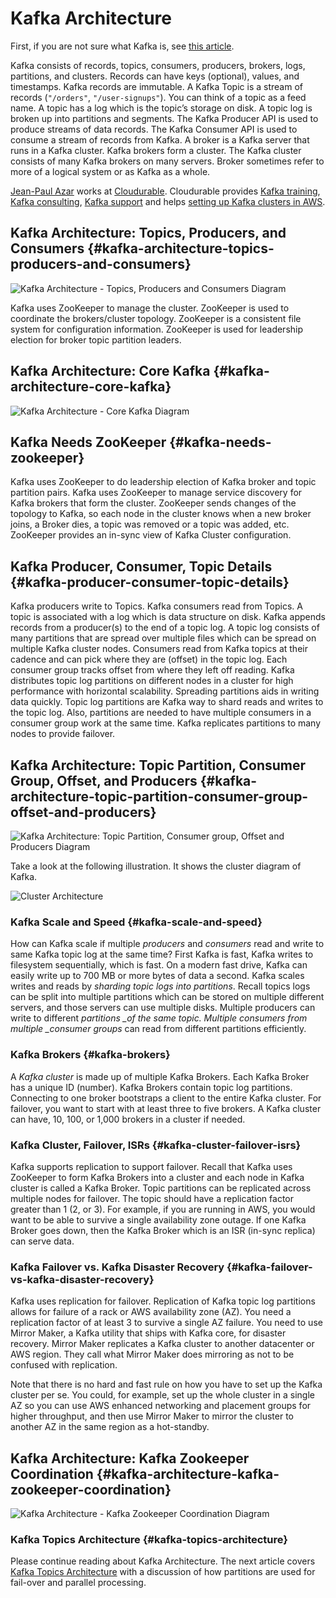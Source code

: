 # Kafka Architecture

First, if you are not sure what Kafka is, see [this article](http://cloudurable.com/blog/what-is-kafka/index.html).

Kafka consists of records, topics, consumers, producers, brokers, logs, partitions, and clusters. Records can have keys \(optional\), values, and timestamps. Kafka records are immutable. A Kafka Topic is a stream of records \(`"/orders"`, `"/user-signups"`\). You can think of a topic as a feed name. A topic has a log which is the topic’s storage on disk. A topic log is broken up into partitions and segments. The Kafka Producer API is used to produce streams of data records. The Kafka Consumer API is used to consume a stream of records from Kafka. A broker is a Kafka server that runs in a Kafka cluster. Kafka brokers form a cluster. The Kafka cluster consists of many Kafka brokers on many servers. Broker sometimes refer to more of a logical system or as Kafka as a whole.

[Jean-Paul Azar](https://www.linkedin.com/in/jean-paul-azar-430ba5132/) works at [Cloudurable](http://cloudurable.com/). Cloudurable provides [Kafka training](http://cloudurable.com/kafka-training/index.html), [Kafka consulting](http://cloudurable.com/kafka-aws-consulting/index.html), [Kafka support](http://cloudurable.com/subscription_support/index.html) and helps [setting up Kafka clusters in AWS](http://cloudurable.com/services/index.html).

## Kafka Architecture: Topics, Producers, and Consumers {#kafka-architecture-topics-producers-and-consumers}

![](http://cloudurable.com/images/kafka-architecture-topics-producers-consumers.png "Kafka Architecture - Topics, Producers and Consumers Diagram")

Kafka uses ZooKeeper to manage the cluster. ZooKeeper is used to coordinate the brokers/cluster topology. ZooKeeper is a consistent file system for configuration information. ZooKeeper is used for leadership election for broker topic partition leaders.

## Kafka Architecture: Core Kafka {#kafka-architecture-core-kafka}

![](http://cloudurable.com/images/kafka-architecture-core-kafka.svg "Kafka Architecture - Core Kafka Diagram")

## Kafka Needs ZooKeeper {#kafka-needs-zookeeper}

Kafka uses ZooKeeper to do leadership election of Kafka broker and topic partition pairs. Kafka uses ZooKeeper to manage service discovery for Kafka brokers that form the cluster. ZooKeeper sends changes of the topology to Kafka, so each node in the cluster knows when a new broker joins, a Broker dies, a topic was removed or a topic was added, etc. ZooKeeper provides an in-sync view of Kafka Cluster configuration.

## Kafka Producer, Consumer, Topic Details {#kafka-producer-consumer-topic-details}

Kafka producers write to Topics. Kafka consumers read from Topics. A topic is associated with a log which is data structure on disk. Kafka appends records from a producer\(s\) to the end of a topic log. A topic log consists of many partitions that are spread over multiple files which can be spread on multiple Kafka cluster nodes. Consumers read from Kafka topics at their cadence and can pick where they are \(offset\) in the topic log. Each consumer group tracks offset from where they left off reading. Kafka distributes topic log partitions on different nodes in a cluster for high performance with horizontal scalability. Spreading partitions aids in writing data quickly. Topic log partitions are Kafka way to shard reads and writes to the topic log. Also, partitions are needed to have multiple consumers in a consumer group work at the same time. Kafka replicates partitions to many nodes to provide failover.

## Kafka Architecture: Topic Partition, Consumer Group, Offset, and Producers {#kafka-architecture-topic-partition-consumer-group-offset-and-producers}

![](http://cloudurable.com/images/kafka-architecture-topic-partition-consumer-group-offset-producers.png "Kafka Architecture: Topic Partition, Consumer group, Offset and Producers Diagram")

Take a look at the following illustration. It shows the cluster diagram of Kafka.

![](https://www.tutorialspoint.com/apache_kafka/images/cluster_architecture.jpg "Cluster Architecture")

### Kafka Scale and Speed {#kafka-scale-and-speed}

How can Kafka scale if multiple _producers_ and _consumers_ read and write to same Kafka topic log at the same time? First Kafka is fast, Kafka writes to filesystem sequentially, which is fast. On a modern fast drive, Kafka can easily write up to 700 MB or more bytes of data a second. Kafka scales writes and reads by _sharding topic logs into partitions_. Recall topics logs can be split into multiple partitions which can be stored on multiple different servers, and those servers can use multiple disks. Multiple producers can write to different _partitions \_of the same topic. Multiple consumers from multiple \_consumer groups_ can read from different partitions efficiently.

### Kafka Brokers {#kafka-brokers}

A _Kafka cluster_ is made up of multiple Kafka Brokers. Each Kafka Broker has a unique ID \(number\). Kafka Brokers contain topic log partitions. Connecting to one broker bootstraps a client to the entire Kafka cluster. For failover, you want to start with at least three to five brokers. A Kafka cluster can have, 10, 100, or 1,000 brokers in a cluster if needed.

### Kafka Cluster, Failover, ISRs {#kafka-cluster-failover-isrs}

Kafka supports replication to support failover. Recall that Kafka uses ZooKeeper to form Kafka Brokers into a cluster and each node in Kafka cluster is called a Kafka Broker. Topic partitions can be replicated across multiple nodes for failover. The topic should have a replication factor greater than 1 \(2, or 3\). For example, if you are running in AWS, you would want to be able to survive a single availability zone outage. If one Kafka Broker goes down, then the Kafka Broker which is an ISR \(in-sync replica\) can serve data.

### Kafka Failover vs. Kafka Disaster Recovery {#kafka-failover-vs-kafka-disaster-recovery}

Kafka uses replication for failover. Replication of Kafka topic log partitions allows for failure of a rack or AWS availability zone \(AZ\). You need a replication factor of at least 3 to survive a single AZ failure. You need to use Mirror Maker, a Kafka utility that ships with Kafka core, for disaster recovery. Mirror Maker replicates a Kafka cluster to another datacenter or AWS region. They call what Mirror Maker does mirroring as not to be confused with replication.

Note that there is no hard and fast rule on how you have to set up the Kafka cluster per se. You could, for example, set up the whole cluster in a single AZ so you can use AWS enhanced networking and placement groups for higher throughput, and then use Mirror Maker to mirror the cluster to another AZ in the same region as a hot-standby.

## Kafka Architecture: Kafka Zookeeper Coordination {#kafka-architecture-kafka-zookeeper-coordination}

![](http://cloudurable.com/images/kafka-architecture-kafka-zookeeper-coordination.png "Kafka Architecture - Kafka Zookeeper Coordination Diagram")

### Kafka Topics Architecture {#kafka-topics-architecture}

Please continue reading about Kafka Architecture. The next article covers [Kafka Topics Architecture](http://cloudurable.com/blog/kafka-architecture-topics/index.html) with a discussion of how partitions are used for fail-over and parallel processing.

